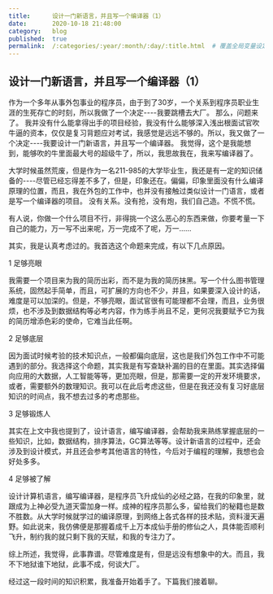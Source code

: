 ```yaml
---
title:      设计一门新语言，并且写一个编译器（1）
date:       2020-10-18 21:48:00
category:   blog
published:  true
permalink:  /:categories/:year/:month/:day/:title.html  # 覆盖全局变量设定的文章发布格式
---
```

## 设计一门新语言，并且写一个编译器（1）

作为一个多年从事外包事业的程序员，由于到了30岁，一个关系到程序员职业生涯的生死存亡的时刻，所以我做了一个决定----我要跳槽去大厂。
那么，问题来了。
我并没有什么能拿得出手的项目经验，我没有什么能够深入浅出根面试官吹牛逼的资本，仅仅是复习背题应对考试，我感觉是远远不够的。所以，我又做了一个决定----我要设计一门新语言，并且写一个编译器。
我觉得，这个是我能想到，能够吹的牛里面最大号的超级牛了，所以，我思故我在，我来写编译器了。

大学时候虽然荒废，但是作为一名211-985的大学毕业生，我还是有一定的知识储备的----尽管已经忘得差不多了，但是，印象还在。偏偏，印象里面没有什么编译原理的位置，而且，我在外包的工作中，也并没有接触过类似设计一门语言，或者是写一个编译器的项目。
没有关系。没有抢，没有炮，我们自己造。不慌不慌。

有人说，你做一个什么项目不行，非得挑一个这么恶心的东西来做，你要考量一下自己的能力，万一写不出来呢，万一完成不了呢，万一……

其实，我是认真考虑过的。我首选这个命题来完成，有以下几点原因。

1 足够亮眼

  我需要一个项目来为我的简历出彩，而不是为我的简历抹黑。写一个什么图书管理系统，固然起手简单，而且，可扩展的方向也不少，并且，如果要深入设计的话，难度是可以加深的。但是，不够亮眼，面试官很有可能理都不会理，而且，业务很烦，也不涉及到数据结构等必考内容，作为练手尚且不足，更何况我要赋予它为我的简历增添色彩的使命，它难当此任啊。

2 足够底层

  因为面试时候考验的技术知识点，一般都偏向底层，这也是我们外包工作中不可能遇到的部分。我选择这个命题，其实我是有写查缺补漏的目的在里面。其实选择偏向应用的大数据，人工智能等等，更加亮眼，但是，那需要一定的开发环境要求，或者，需要额外的数理知识。我可以在此后考虑这些，但是在我还没有复习好底层知识的时间点，我不想去过多的考虑那些。

3 足够锻炼人

  其实在上文中我也提到了，设计语言，编写编译器，会帮助我来熟练掌握底层的一些知识，比如，数据结构，排序算法，GC算法等等。设计新语言的过程中，还会涉及到设计模式，并且还会参考其他语言的特性，今后对于编程的理解，我想也会好处多多。

4 足够被了解

  设计计算机语言，编写编译器，是程序员飞升成仙的必经之路，在我的印象里，就跟成为上神必受九道天雷加身一样。成神的程序员那么多，留给我们的秘籍也是数不胜数。从大学时候就学过的编译原理，到网络上各式各样的技术贴，资料漫天遍野。如此说来，我仿佛便是那握着成千上万本成仙手册的修仙之人，具体能否顺利飞升，制约我的就只剩下我的天赋，和我的专注力了。

综上所述，我觉得，此事靠谱。尽管难度是有，但是远没有想象中的大。而且，我不下地狱谁下地狱，此事不成，何谈大厂。

经过这一段时间的知识积累，我准备开始着手了。下篇我们接着聊。
